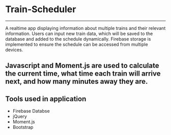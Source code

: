 # Train-Scheduler
---
A realtime app displaying information about multiple trains and their relevant information. Users can input new train data, which will be saved to the database and added to the schedule dynamically. Firebase storage is implemented to ensure the schedule can be accessed from multiple devices.

Javascript and Moment.js are used to calculate the current time, what time each train will arrive next, and how many minutes away they are.
---
## Tools used in application
* Firebase Databse
* jQuery 
* Moment.js
* Bootstrap
